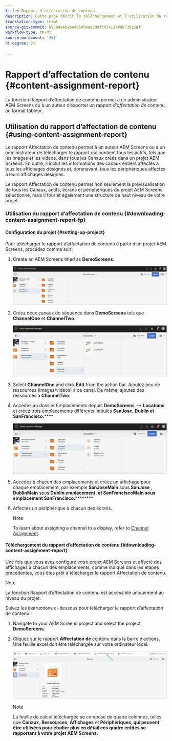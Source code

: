 ```yaml
---
title: Rapport d’affectation de contenu
description: Cette page décrit le téléchargement et l’utilisation du rapport d’affectation de contenu.
translation-type: tm+mt
source-git-commit: b93baeeb26e48b906ee1ddfc034112f8b73615af
workflow-type: tm+mt
source-wordcount: '391'
ht-degree: 3%

---
```



# Rapport d’affectation de contenu {#content-assignment-report}

La fonction Rapport d’affectation de contenu permet à un administrateur AEM Screens ou à un auteur d’exporter un rapport *d’affectation de* contenu au format tableur.

## Utilisation du rapport d’affectation de contenu {#using-content-assignment-report}

Le rapport Affectation de contenu permet à un auteur AEM Screens ou à un administrateur de télécharger le rapport qui contient tous les actifs, tels que les images et les vidéos, dans tous les Canaux créés dans un projet AEM Screens. En outre, il inclut les informations des canaux entiers affectés à tous les affichages désignés et, dorénavant, tous les périphériques affectés à leurs affichages désignés.

Le rapport Affectation de contenu permet non seulement la prévisualisation de tous les Canaux, actifs, écrans et périphériques du projet AEM Screens sélectionné, mais il fournit également une structure de haut niveau de votre projet.

### Utilisation du rapport d’affectation de contenu {#downloading-content-assignment-report-fp}

#### Configuration du projet {#setting-up-project}

Pour télécharger le rapport d’affectation de contenu à partir d’un projet AEM Screens, procédez comme suit :

1. Create an AEM Screens titled as **DemoScreens**.

   ![image](/help/user-guide/assets/content-assignment-report/car-1.png)

1. Créez deux canaux de séquence dans **DemoScreens** tels que **ChannelOne** et **ChannelTwo**.

   ![image](/help/user-guide/assets/content-assignment-report/car-2.png)

1. Select **ChannelOne** and click **Edit** from the action bar. Ajoutez peu de ressources (images/vidéos) à ce canal. De même, ajoutez des ressources à **ChannelTwo**.

1. Accédez au dossier Emplacements depuis **DemoScreens** —> **Locations** et créez trois emplacements différents intitulés **SanJose**, **Dublin et SanFrancisco.******

   ![image](/help/user-guide/assets/content-assignment-report/car-3.png)

1. Accédez à chacun des emplacements et créez un affichage pour chaque emplacement, par exemple **SanJoseMain** sous **SanJose** , **DublinMain** sous **Dublin emplacement, et SanFranciscoMain sous emplacement SanFrancisco.**********

1. Affectez un périphérique à chacun des écrans.

   >[!NOTE]
   >To learn about assigning a channel to a display, refer to [Channel Assignment](/help/user-guide/channel-assignment.md).

#### Téléchargement du rapport d’affectation de contenu {#downloading-content-assignment-report}

Une fois que vous avez configuré votre projet AEM Screens et affecté des affichages à chacun des emplacements, comme indiqué dans les étapes précédentes, vous êtes prêt à télécharger le rapport Affectation de contenu.

>[!NOTE]
>La fonction Rapport d’affectation de contenu est accessible uniquement au niveau du projet.

Suivez les instructions ci-dessous pour télécharger le rapport d’affectation de contenu :

1. Navigate to your AEM Screens project and select the project **DemoScreens**.

1. Cliquez sur le rapport **Affectation de** contenu dans la barre d’actions. Une feuille excel doit être téléchargée sur votre ordinateur local.

   ![image](/help/user-guide/assets/content-assignment-report/can-download.png)

   >[!NOTE]
   >La feuille de calcul téléchargée se compose de quatre colonnes, telles que **Canaux**, **Ressources**, **Affichages** et **Périphériques, qui peuvent être utilisées pour étudier plus en détail ces quatre entités se rapportant à votre projet AEM Screens.**





